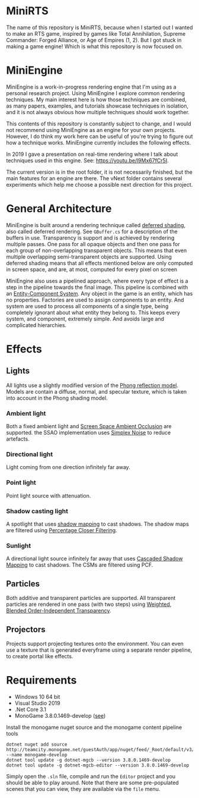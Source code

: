 # MiniRTS
The name of this repository is MiniRTS, because when I started out I wanted to make an RTS game, inspired by games like Total Annihilation,  Supreme Commander: Forged Alliance, or Age of Empires (1, 2). But I got stuck in making a game engine! Which is what this repository is now focused on.

# MiniEngine

MiniEngine is a work-in-progress rendering engine that I'm using as a personal research project. Using MiniEngine I explore common rendering techniques. My main interest here is how those techniques are combined, as many papers, examples, and tutorials showcase techniques in isolation, and it is not always obvious how multiple techniques should work together.

This contents of this repository is constantly subject to change, and I would not recommend using MiniEngine as an engine for your own projects. However, I do think my work here can be useful of you're trying to figure out how a technique works. MiniEngine currently includes the following effects.

In 2019 I gave a presentation on real-time rendering where I talk about techniques used in this engine. See: https://youtu.be/l9Mx67fCr5I. 

The current version is in the root folder, it is not necessarily finished, but the main features for an engine are there. The vNext folder contains several experiments which help me choose a possible next direction for this project.

# General Architecture

MiniEngine is built around a rendering technique called [deferred shading](https://en.wikipedia.org/wiki/Deferred_shading), also called deferred rendering. See `GBuffer.cs` for a description of the buffers in use. Transparency is support and is achieved by rendering multiple passes. One pass for all opaque objects and then one pass for each group of non-overlapping transparent objects. This means that even multiple overlapping semi-transparent objects are supported. Using deferred shading means that all effects mentioned below are only computed in screen space, and are, at most, computed for every pixel on screen

MiniEngine also uses a pipelined approach, where every type of effect is a step in the pipeline towards the final image. This pipeline is combined with an [Entity-Component System](https://en.wikipedia.org/wiki/Entity_component_system). Any object in the game is an entity, which has no properties. Factories are used to assign components to an entity. And system are used to process all components of a single type, being completely ignorant about what entity they belong to. This keeps every system, and component, extremely simple. And avoids large and complicated hierarchies.

# Effects

## Lights
All lights use a slightly modified version of the [Phong reflection model](https://en.wikipedia.org/wiki/Phong_reflection_model). Models are contain a diffuse, normal, and specular texture, which is taken into account in the Phong shading model. 

### Ambient light
Both a fixed ambient light and [Screen Space Ambient Occlusion](https://en.wikipedia.org/wiki/Screen_space_ambient_occlusion) are supported. the SSAO implementation uses [Simplex Noise](https://en.wikipedia.org/wiki/Simplex_noise) to reduce artefacts.

### Directional light
Light coming from one direction infinitely far away.

### Point light
Point light source with attenuation.

### Shadow casting light
A spotlight that uses [shadow mapping](https://en.wikipedia.org/wiki/Shadow_mapping) to cast shadows. The shadow maps are filtered using [Percentage Closer Filtering](https://developer.nvidia.com/gpugems/GPUGems/gpugems_ch11.html).

### Sunlight
A directional light source infinitely far away that uses [Cascaded Shadow Mapping](https://developer.download.nvidia.com/SDK/10.5/opengl/src/cascaded_shadow_maps/doc/cascaded_shadow_maps.pdf) to cast shadows. The CSMs are filtered using PCF.

## Particles
Both additive and transparent particles are supported. All transparent particles are rendered in one pass (with two steps) using [Weighted, Blended Order-Independent Transparency](http://casual-effects.blogspot.com/2015/03/implemented-weighted-blended-order.html).

## Projectors
Projects support projecting textures onto the environment. You can even use a texture that is generated everyframe using a separate render pipeline, to create portal like effects.

# Requirements
- Windows 10 64 bit
- Visual Studio 2019
- .Net Core 3.1
- MonoGame 3.8.0.1469-develop ([see](http://www.monogame.net/downloads/))

Install the monogame nuget source and the monogame content pipeline tools
```
dotnet nuget add source http://teamcity.monogame.net/guestAuth/app/nuget/feed/_Root/default/v3/index.json --name monogame-develop
dotnet tool update -g dotnet-mgcb --version 3.8.0.1469-develop
dotnet tool update -g dotnet-mgcb-editor --version 3.8.0.1469-develop
```

Simply open the `.sln` file, compile and run the `Editor` project and you should be able to play around. Note that there are some pre-populated scenes that you can view, they are available via the `file` menu.
